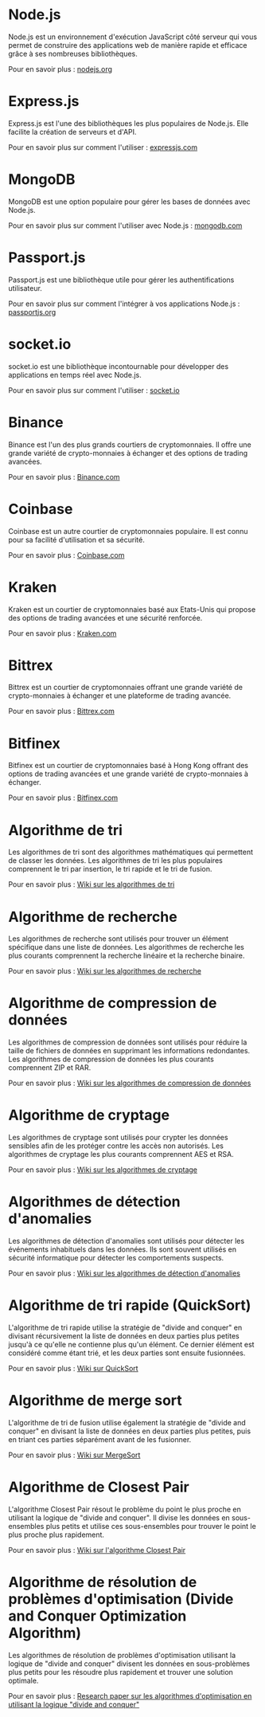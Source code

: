 # Node.js
Node.js est un environnement d'exécution JavaScript côté serveur qui vous permet de construire des applications web de manière rapide et efficace grâce à ses nombreuses bibliothèques. 

Pour en savoir plus : 
[nodejs.org](https://nodejs.org/)

# Express.js
Express.js est l'une des bibliothèques les plus populaires de Node.js. Elle facilite la création de serveurs et d'API. 

Pour en savoir plus sur comment l'utiliser : 
[expressjs.com](https://expressjs.com/)

# MongoDB
MongoDB est une option populaire pour gérer les bases de données avec Node.js. 

Pour en savoir plus sur comment l'utiliser avec Node.js : 
[mongodb.com](https://www.mongodb.com/node-js)

# Passport.js
Passport.js est une bibliothèque utile pour gérer les authentifications utilisateur. 

Pour en savoir plus sur comment l'intégrer à vos applications Node.js : 
[passportjs.org](http://www.passportjs.org/)

# socket.io
socket.io est une bibliothèque incontournable pour développer des applications en temps réel avec Node.js. 

Pour en savoir plus sur comment l'utiliser : 
[socket.io](https://socket.io/)

# Binance
Binance est l'un des plus grands courtiers de cryptomonnaies. Il offre une grande variété de crypto-monnaies à échanger et des options de trading avancées. 

Pour en savoir plus : 
[Binance.com](https://www.binance.com/)

# Coinbase
Coinbase est un autre courtier de cryptomonnaies populaire. Il est connu pour sa facilité d'utilisation et sa sécurité. 

Pour en savoir plus : 
[Coinbase.com](https://www.coinbase.com/)

# Kraken
Kraken est un courtier de cryptomonnaies basé aux Etats-Unis qui propose des options de trading avancées et une sécurité renforcée. 

Pour en savoir plus : 
[Kraken.com](https://www.kraken.com/)

# Bittrex
Bittrex est un courtier de cryptomonnaies offrant une grande variété de crypto-monnaies à échanger et une plateforme de trading avancée. 

Pour en savoir plus : 
[Bittrex.com](https://bittrex.com/)

# Bitfinex
Bitfinex est un courtier de cryptomonnaies basé à Hong Kong offrant des options de trading avancées et une grande variété de crypto-monnaies à échanger. 

Pour en savoir plus : 
[Bitfinex.com](https://www.bitfinex.com/)

# Algorithme de tri
Les algorithmes de tri sont des algorithmes mathématiques qui permettent de classer les données. Les algorithmes de tri les plus populaires comprennent le tri par insertion, le tri rapide et le tri de fusion.

Pour en savoir plus : 
[Wiki sur les algorithmes de tri](https://fr.wikipedia.org/wiki/Tri_(informatique))

# Algorithme de recherche
Les algorithmes de recherche sont utilisés pour trouver un élément spécifique dans une liste de données. Les algorithmes de recherche les plus courants comprennent la recherche linéaire et la recherche binaire. 

Pour en savoir plus : 
[Wiki sur les algorithmes de recherche](https://fr.wikipedia.org/wiki/Algorithme_de_recherche)

# Algorithme de compression de données
Les algorithmes de compression de données sont utilisés pour réduire la taille de fichiers de données en supprimant les informations redondantes. Les algorithmes de compression de données les plus courants comprennent ZIP et RAR. 

Pour en savoir plus : 
[Wiki sur les algorithmes de compression de données](https://fr.wikipedia.org/wiki/Compression_de_données)

# Algorithme de cryptage
Les algorithmes de cryptage sont utilisés pour crypter les données sensibles afin de les protéger contre les accès non autorisés. Les algorithmes de cryptage les plus courants comprennent AES et RSA. 

Pour en savoir plus : 
[Wiki sur les algorithmes de cryptage](https://fr.wikipedia.org/wiki/Algorithme_de_chiffrement)

# Algorithmes de détection d'anomalies
Les algorithmes de détection d'anomalies sont utilisés pour détecter les événements inhabituels dans les données. Ils sont souvent utilisés en sécurité informatique pour détecter les comportements suspects. 

Pour en savoir plus : 
[Wiki sur les algorithmes de détection d'anomalies](https://fr.wikipedia.org/wiki/D%C3%A9tection_d%27anomalies)

# Algorithme de tri rapide (QuickSort)
L'algorithme de tri rapide utilise la stratégie de "divide and conquer" en divisant récursivement la liste de données en deux parties plus petites jusqu'à ce qu'elle ne contienne plus qu'un élément. Ce dernier élément est considéré comme étant trié, et les deux parties sont ensuite fusionnées.

Pour en savoir plus : 
[Wiki sur QuickSort](https://fr.wikipedia.org/wiki/Tri_rapide)

# Algorithme de merge sort
L'algorithme de tri de fusion utilise également la stratégie de "divide and conquer" en divisant la liste de données en deux parties plus petites, puis en triant ces parties séparément avant de les fusionner. 

Pour en savoir plus : 
[Wiki sur MergeSort](https://fr.wikipedia.org/wiki/Tri_de_fusion)

# Algorithme de Closest Pair
L'algorithme Closest Pair résout le problème du point le plus proche en utilisant la logique de "divide and conquer". Il divise les données en sous-ensembles plus petits et utilise ces sous-ensembles pour trouver le point le plus proche plus rapidement. 

Pour en savoir plus : 
[Wiki sur l'algorithme Closest Pair](https://fr.wikipedia.org/wiki/Probl%C3%A8me_du_point_le_plus_proche)

# Algorithme de résolution de problèmes d'optimisation (Divide and Conquer Optimization Algorithm)
Les algorithmes de résolution de problèmes d'optimisation utilisant la logique de "divide and conquer" divisent les données en sous-problèmes plus petits pour les résoudre plus rapidement et trouver une solution optimale. 

Pour en savoir plus : 
[Research paper sur les algorithmes d'optimisation en utilisant la logique "divide and conquer"](https://link.springer.com/article/10.1007/s10732-014-9246-z)